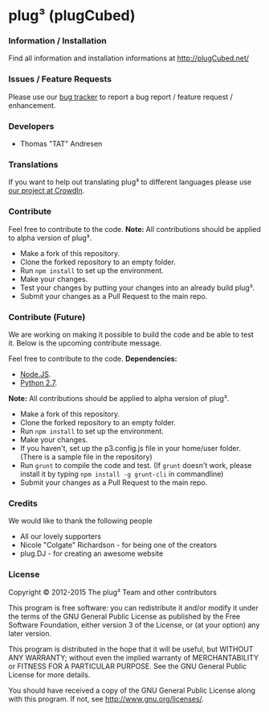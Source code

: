 plug&#179; (plugCubed)
====================

### Information / Installation
Find all information and installation informations at http://plugCubed.net/

### Issues / Feature Requests
Please use our [bug tracker](http://issue.plugcubed.net/) to report a bug report / feature request / enhancement.

### Developers
* Thomas "TAT" Andresen

### Translations
If you want to help out translating plug&#179; to different languages please use [our project at CrowdIn](https://crowdin.net/project/plug3).

### Contribute
Feel free to contribute to the code.
**Note:** All contributions should be applied to alpha version of plug&#179;.

* Make a fork of this repository.
* Clone the forked repository to an empty folder.
* Run `npm install` to set up the environment.
* Make your changes.
* Test your changes by putting your changes into an already build plug&#179;.
* Submit your changes as a Pull Request to the main repo.

### Contribute (Future)
We are working on making it possible to build the code and be able to test it.
Below is the upcoming contribute message.

Feel free to contribute to the code.
**Dependencies:**

* [Node.JS](http://nodejs.org/download/).
* [Python 2.7](https://www.python.org/downloads/).

**Note:** All contributions should be applied to alpha version of plug&#179;.

* Make a fork of this repository.
* Clone the forked repository to an empty folder.
* Run `npm install` to set up the environment.
* Make your changes.
* If you haven't, set up the p3.config.js file in your home/user folder. (There is a sample file in the repository)
* Run `grunt` to compile the code and test. (If `grunt` doesn't work, please install it by typing `npm install -g grunt-cli` in commandline)
* Submit your changes as a Pull Request to the main repo.

### Credits
We would like to thank the following people

* All our lovely supporters
* Nicole "Colgate" Richardson - for being one of the creators
* plug.DJ - for creating an awesome website

### License
Copyright &copy; 2012-2015 The plug&#179; Team and other contributors

This program is free software: you can redistribute it and/or modify
it under the terms of the GNU General Public License as published by
the Free Software Foundation, either version 3 of the License, or
(at your option) any later version.

This program is distributed in the hope that it will be useful,
but WITHOUT ANY WARRANTY; without even the implied warranty of
MERCHANTABILITY or FITNESS FOR A PARTICULAR PURPOSE.  See the
GNU General Public License for more details.

You should have received a copy of the GNU General Public License
along with this program.  If not, see http://www.gnu.org/licenses/.